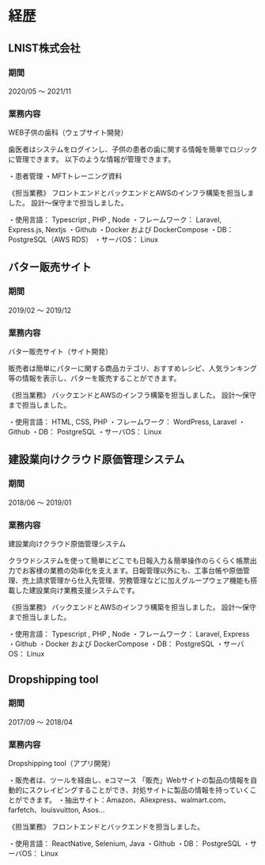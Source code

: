 # 経歴

## LNIST株式会社

### 期間

2020/05 〜 2021/11

### 業務内容

WEB子供の歯科（ウェブサイト開発）

歯医者はシステムをログインし、子供の患者の歯に関する情報を簡単でロジックに管理できます。
以下のような情報が管理できます。

・患者管理
・MFTトレーニング資料

《担当業務》
フロントエンドとバックエンドとAWSのインフラ構築を担当しました。
設計〜保守まで担当しました。

・使用言語： Typescript , PHP , Node
・フレームワーク： Laravel, Express.js, Nextjs
・Github
・Docker および DockerCompose
・DB： PostgreSQL（AWS RDS）
・サーバOS： Linux

## バター販売サイト

### 期間

2019/02 〜 2019/12

### 業務内容

バター販売サイト（サイト開発）

販売者は簡単にパターに関する商品カテゴリ、おすすめレシピ、人気ランキング等の情報を表示し、パターを販売することができます。

《担当業務》
バックエンドとAWSのインフラ構築を担当しました。
設計〜保守まで担当しました。

・使用言語： HTML, CSS, PHP
・フレームワーク：  WordPress, Laravel
・Github
・DB： PostgreSQL
・サーバOS： Linux

## 建設業向けクラウド原価管理システム

### 期間

2018/06 〜 2019/01

### 業務内容

建設業向けクラウド原価管理システム

クラウドシステムを使って簡単にどこでも日報入力＆簡単操作のらくらく帳票出力でお客様の業務の効率化を支えます。日報管理以外にも、工事台帳や原価管理、売上請求管理から仕入先管理、労務管理などに加えグループウェア機能も搭載した建設業向け業務支援システムです。

《担当業務》
バックエンドとAWSのインフラ構築を担当しました。
設計〜保守まで担当しました。

・使用言語： Typescript , PHP , Node
・フレームワーク：  Laravel, Express
・Github
・Docker および DockerCompose
・DB： PostgreSQL
・サーバOS： Linux

## Dropshipping tool

### 期間

2017/09 〜 2018/04

### 業務内容

Dropshipping tool（アプリ開発）

・販売者は、ツールを経由し、eコマース
「販売」Webサイトの製品の情報を自動的にスクレイピングすることができ、対処サイトに製品の情報を持っていくことができます。
・抽出サイト：Amazon、Aliexpress、walmart.com、farfetch、louisvuitton, Asos...

《担当業務》
フロントエンドとバックエンドを担当しました。

・使用言語： ReactNative, Selenium, Java
・Github
・DB： PostgreSQL
・サーバOS： Linux
